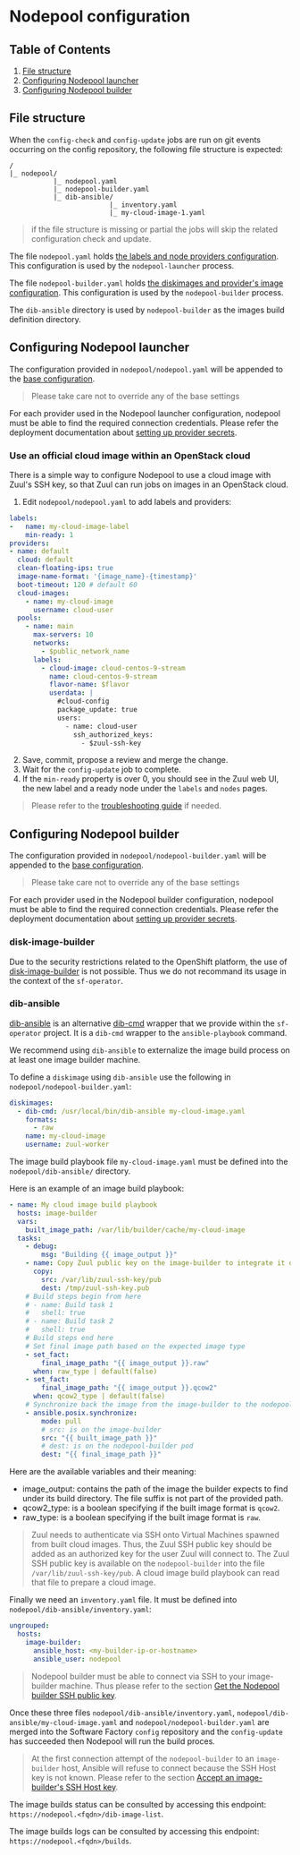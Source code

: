 # Nodepool configuration

## Table of Contents

1. [File structure](#file-structure)
1. [Configuring Nodepool launcher](#configuring-nodepool-launcher)
1. [Configuring Nodepool builder](#configuring-nodepool-builder)

## File structure

When the `config-check` and `config-update` jobs are run on git events occurring on the config repository, the following file structure is expected:

```
/
|_ nodepool/
           |_ nodepool.yaml
	       |_ nodepool-builder.yaml
           |_ dib-ansible/
                         |_ inventory.yaml
                         |_ my-cloud-image-1.yaml
```

> if the file structure is missing or partial the jobs will skip the related configuration check and update.

The file `nodepool.yaml` holds [the labels and node providers configuration](https://zuul-ci.org/docs/nodepool/latest/configuration.html). This configuration is used by the `nodepool-launcher` process.

The file `nodepool-builder.yaml` holds [the diskimages and provider's image configuration](https://zuul-ci.org/docs/nodepool/latest/configuration.html). This configuration is used by the `nodepool-builder` process.

The `dib-ansible` directory is used by `nodepool-builder` as the images build definition directory.

## Configuring Nodepool launcher

The configuration provided in `nodepool/nodepool.yaml` will be appended to the [base configuration](../../controllers/static/nodepool/generate-config.sh).

> Please take care not to override any of the base settings

For each provider used in the Nodepool launcher configuration, nodepool must be able to find the required connection credentials. Please refer the deployment documentation about [setting up provider secrets](../deployment/nodepool#setting-up-provider-secrets).

### Use an official cloud image within an OpenStack cloud

There is a simple way to configure Nodepool to use a cloud image with Zuul's SSH key, so that Zuul can run jobs on images in an OpenStack cloud.

1. Edit `nodepool/nodepool.yaml` to add labels and providers:

```yaml
labels:
-   name: my-cloud-image-label
    min-ready: 1
providers:
- name: default
  cloud: default
  clean-floating-ips: true
  image-name-format: '{image_name}-{timestamp}'
  boot-timeout: 120 # default 60
  cloud-images:
    - name: my-cloud-image
      username: cloud-user
  pools:
    - name: main
      max-servers: 10
      networks:
        - $public_network_name
      labels:
        - cloud-image: cloud-centos-9-stream
          name: cloud-centos-9-stream
          flavor-name: $flavor
          userdata: |
            #cloud-config
            package_update: true
            users:
              - name: cloud-user
                ssh_authorized_keys:
                  - $zuul-ssh-key
```

2. Save, commit, propose a review and merge the change.
3. Wait for the `config-update` job to complete.
4. If the `min-ready` property is over 0, you should see in the Zuul web UI, the new label and
   a ready node under the `labels` and `nodes` pages.

> Please refer to the [troubleshooting guide](../deployment/nodepool#troubleshooting) if needed.

## Configuring Nodepool builder

The configuration provided in `nodepool/nodepool-builder.yaml` will be appended to the [base configuration](../../controllers/static/nodepool/generate-config.sh).

> Please take care not to override any of the base settings

For each provider used in the Nodepool builder configuration, nodepool must be able to find the required connection credentials. Please refer the deployment documentation about [setting up provider secrets](../deployment/nodepool#setting-up-provider-secrets).

### disk-image-builder

Due to the security restrictions related to the OpenShift platform, the use of [disk-image-builder](https://docs.openstack.org/diskimage-builder/) is not possible. Thus we do not recommand its usage in the context of the `sf-operator`.

### dib-ansible

[dib-ansible](../../controllers/static/nodepool/dib-ansible.py) is an alternative [dib-cmd](https://zuul-ci.org/docs/nodepool/latest/configuration.html#attr-diskimages.dib-cmd) wrapper that we provide within the `sf-operator` project. It is a `dib-cmd` wrapper to the `ansible-playbook` command.

We recommend using `dib-ansible` to externalize the image build process on at least one image builder machine.

To define a `diskimage` using `dib-ansible` use the following in `nodepool/nodepool-builder.yaml`:

```yaml
diskimages:
  - dib-cmd: /usr/local/bin/dib-ansible my-cloud-image.yaml
    formats:
      - raw
    name: my-cloud-image
    username: zuul-worker
```

The image build playbook file `my-cloud-image.yaml` must be defined into the `nodepool/dib-ansible/` directory.

Here is an example of an image build playbook:

```yaml
- name: My cloud image build playbook
  hosts: image-builder
  vars:
    built_image_path: /var/lib/builder/cache/my-cloud-image
  tasks:
    - debug:
        msg: "Building {{ image_output }}"
    - name: Copy Zuul public key on the image-builder to integrate it on the built cloud image
      copy:
        src: /var/lib/zuul-ssh-key/pub
        dest: /tmp/zuul-ssh-key.pub
    # Build steps begin from here
    # - name: Build task 1
    #   shell: true
    # - name: Build task 2
    #   shell: true
    # Build steps end here
    # Set final image path based on the expected image type
    - set_fact:
        final_image_path: "{{ image_output }}.raw"
      when: raw_type | default(false)
    - set_fact:
        final_image_path: "{{ image_output }}.qcow2"
      when: qcow2_type | default(false)
    # Synchronize back the image from the image-builder to the nodepool-builder
    - ansible.posix.synchronize:
        mode: pull
        # src: is on the image-builder
        src: "{{ built_image_path }}"
        # dest: is on the nodepool-builder pod
        dest: "{{ final_image_path }}"
```

Here are the available variables and their meaning:

- image_output: contains the path of the image the builder expects to find under its build directory. The file suffix is not part of the provided path.
- qcow2_type: is a boolean specifying if the built image format is `qcow2`.
- raw_type: is a boolean specifying if the built image format is `raw`.

> Zuul needs to authenticate via SSH onto Virtual Machines spawned from built cloud images. Thus, the Zuul SSH public key should be added as
an authorized key for the user Zuul will connect to. The Zuul SSH public key is available on the `nodepool-builder` into the file
`/var/lib/zuul-ssh-key/pub`. A cloud image build playbook can read that file to prepare a cloud image.

Finally we need an `inventory.yaml` file. It must be defined into `nodepool/dib-ansible/inventory.yaml`:

```yaml
ungrouped:
  hosts:
    image-builder:
      ansible_host: <my-builder-ip-or-hostname>
      ansible_user: nodepool
```

> Nodepool builder must be able to connect via SSH to your image-builder machine. Thus please refer to the section [Get the Nodepool builder SSH public key](../deployment/nodepool#get-the-builders-ssh-public-key).

Once these three files `nodepool/dib-ansible/inventory.yaml`, `nodepool/dib-ansible/my-cloud-image.yaml` and `nodepool/nodepool-builder.yaml` are merged into the Software Factory `config` repository and the `config-update` has succeeded then Nodepool will run the build proces.

> At the first connection attempt of the `nodepool-builder` to an `image-builder` host, Ansible will refuse to connect because the SSH Host key is not known. Please refer to the section [Accept an image-builder's SSH Host key](../deployment/nodepool#accept-an-image-builders-ssh-host-key).

The image builds status can be consulted by accessing this endpoint: `https://nodepool.<fqdn>/dib-image-list`.

The image builds logs can be consulted by accessing this endpoint: `https://nodepool.<fqdn>/builds`.